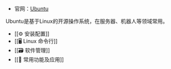 + 官网：[Ubuntu](https://ubuntu.com/)

Ubuntu是基于Linux的开源操作系统，在服务器、机器人等领域常用。

+ [[⚙ 安装配置]]
+ [[🖥 Linux 命令行]]
+ [[🗃 软件管理]]
+ [[🧩 常用功能及应用]]

